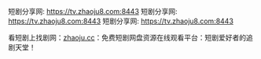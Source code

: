 短剧分享网: <https://tv.zhaoju8.com:8443>
短剧分享网: <https://tv.zhaoju8.com:8443>
短剧分享网: <https://tv.zhaoju8.com:8443>


看短剧上找剧网：[zhaoju.cc](https://zhaoju.cc)：免费短剧网盘资源在线观看平台：短剧爱好者的追剧天堂！

